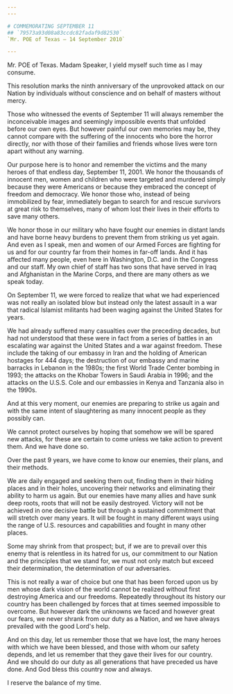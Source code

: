 ```yaml
---
---

# COMMEMORATING SEPTEMBER 11
## `79573a93d08a83ccdc82fadaf9d82530`
`Mr. POE of Texas — 14 September 2010`

---
```



Mr. POE of Texas. Madam Speaker, I yield myself such time as I may 
consume.

This resolution marks the ninth anniversary of the unprovoked attack 
on our Nation by individuals without conscience and on behalf of 
masters without mercy.

Those who witnessed the events of September 11 will always remember 
the inconceivable images and seemingly impossible events that unfolded 
before our own eyes. But however painful our own memories may be, they 
cannot compare with the suffering of the innocents who bore the horror 
directly, nor with those of their families and friends whose lives were 
torn apart without any warning.

Our purpose here is to honor and remember the victims and the many 
heroes of that endless day, September 11, 2001. We honor the thousands 
of innocent men, women and children who were targeted and murdered 
simply because they were Americans or because they embraced the concept 
of freedom and democracy. We honor those who, instead of being 
immobilized by fear, immediately began to search for and rescue 
survivors at great risk to themselves, many of whom lost their lives in 
their efforts to save many others.

We honor those in our military who have fought our enemies in distant 
lands and have borne heavy burdens to prevent them from striking us yet 
again. And even as I speak, men and women of our Armed Forces are 
fighting for us and for our country far from their homes in far-off 
lands. And it has affected many people, even here in Washington, D.C. 
and in the Congress and our staff. My own chief of staff has two sons 
that have served in Iraq and Afghanistan in the Marine Corps, and there 
are many others as we speak today.

On September 11, we were forced to realize that what we had 
experienced was not really an isolated blow but instead only the latest 
assault in a war that radical Islamist militants had been waging 
against the United States for years.

We had already suffered many casualties over the preceding decades, 
but had not understood that these were in fact from a series of battles 
in an escalating war against the United States and a war against 
freedom. These include the taking of our embassy in Iran and the 
holding of American hostages for 444 days; the destruction of our 
embassy and marine barracks in Lebanon in the 1980s; the first World 
Trade Center bombing in 1993; the attacks on the Khobar Towers in Saudi 
Arabia in 1996; and the attacks on the U.S.S. Cole and our embassies in 
Kenya and Tanzania also in the 1990s.

And at this very moment, our enemies are preparing to strike us again 
and with the same intent of slaughtering as many innocent people as 
they possibly can.

We cannot protect ourselves by hoping that somehow we will be spared 
new attacks, for these are certain to come unless we take action to 
prevent them. And we have done so.

Over the past 9 years, we have come to know our enemies, their plans, 
and their methods.



We are daily engaged and seeking them out, finding them in their 
hiding places and in their holes, uncovering their networks and 
eliminating their ability to harm us again. But our enemies have many 
allies and have sunk deep roots, roots that will not be easily 
destroyed. Victory will not be achieved in one decisive battle but 
through a sustained commitment that will stretch over many years. It 
will be fought in many different ways using the range of U.S. resources 
and capabilities and fought in many other places.

Some may shrink from that prospect; but, if we are to prevail over 
this enemy that is relentless in its hatred for us, our commitment to 
our Nation and the principles that we stand for, we must not only match 
but exceed their determination, the determination of our adversaries.

This is not really a war of choice but one that has been forced upon 
us by men whose dark vision of the world cannot be realized without 
first destroying America and our freedoms. Repeatedly throughout its 
history our country has been challenged by forces that at times seemed 
impossible to overcome. But however dark the unknowns we faced and 
however great our fears, we never shrank from our duty as a Nation, and 
we have always prevailed with the good Lord's help.

And on this day, let us remember those that we have lost, the many 
heroes with which we have been blessed, and those with whom our safety 
depends, and let us remember that they gave their lives for our 
country. And we should do our duty as all generations that have 
preceded us have done. And God bless this country now and always.

I reserve the balance of my time.